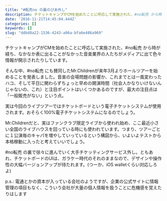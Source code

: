 ```yaml
---
title: "#転売no の裏のぴあ外し"
description: チケットキャンプがCMを始めたことに呼応して実施された、#no転売 から時が経ち、なかなか表に出ることがなかった音楽業界の人たちがメディアに出て色々情報が開示されたりしています。
date: '2016-11-21T14:45:04.444Z'
categories: []
keywords: []
slug: "ddbd8a22-1536-4243-a96a-bfa6e486a969"
---
```

チケットキャンプがCMを始めたことに呼応して実施された、#no転売 から時が経ち、なかなか表に出ることがなかった音楽業界の人たちがメディアに出て色々情報が開示されたりしています。

そんな中、#no転売 にも賛同したMr.Childrenが来年3月よりホールツアーを始めることを発表しました。音楽の会場問題の影響か、これまでとは一風変わったハコ、そして平日に関わらずちょっと早めの開演時間（社会人かなりいけないんじゃないの、これ）と注目ポイントはいくつかあるのですが、最大の注目点は「一般販売がない」という点。

実は今回のライブツアーではチケットボードという電子チケットシステムが使用されます。おそらく100%電子チケットシステムになるのでしょう。

Mr.Childrenだと、実はファンクラブ限定ライブから使われ始め、ここ最近小さい全国のライブハウスを回っている時にも使われています。つまり、ツアーごとに１公演毎のキャパを増やしていっているという構図から、いよいよテストから本格稼動に入ったと考えていいでしょう。

#no転売 の裏で徐々に進んでいく大手チケッティングサービス外し。ともあれ、チケットボードのUIは、ガラケー時代のそれのままなので、デザインや操作性の大幅バージョンアップが待たれます。(つーか、iOS walletくらい対応しろよ)

p.s.: 電通とかの資本が入っている会社のようですが、企業の公式サイトに情報管理の項目もなく、こういう会社が大量の個人情報を扱うことに危機感を覚えたりはします